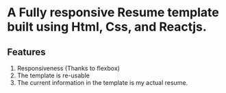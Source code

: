 # A Fully responsive Resume template built using Html, Css, and Reactjs.
## Features
1. Responsiveness (Thanks to flexbox)
2. The template is re-usable
3. The current information in the template is my actual resume.

